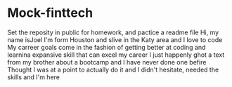 # Mock-finttech
Set the reposity in public for homework, and pactice a readme file 
Hi, my name isJoel I'm form Houston and slive in the Katy area and I love to code
My carreer goals come in the fashion of getting better at coding and learnina  expansive skill that can excel my career
I just happenly ghot a text from my brother about a bootcamp and I have never done one befire Thought I was at a point to actually do it and I didn't hesitate, needed the skills and I'm here
